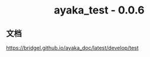 <div align="center">

# ayaka_test - 0.0.6

</div>

## 文档

https://bridgel.github.io/ayaka_doc/latest/develop/test
